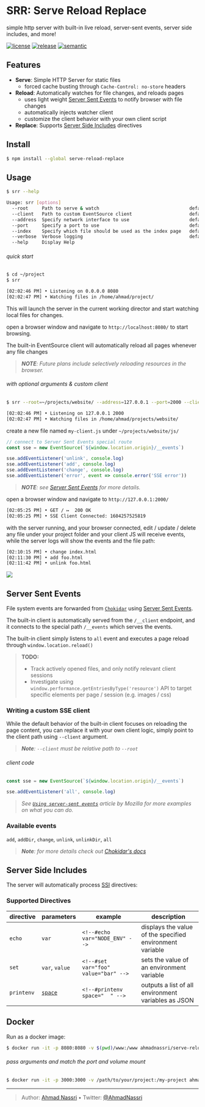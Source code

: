 # SRR: Serve Reload Replace

simple http server with built-in live reload, server-sent events, server side includes, and more!

[![license][license-img]][license-url]
[![release][release-img]][release-url]
[![semantic][semantic-img]][semantic-url]

## Features

-   **Serve**: Simple HTTP Server for static files
    -   forced cache busting through `Cache-Control: no-store` headers
-   **Reload**: Automatically watches for file changes, and reloads pages
    -   uses light weight [Server Sent Events][] to notify browser with file changes
    -   automatically injects watcher client
    -   customize the client behavior with your own client script
-   **Replace**: Supports [Server Side Includes][] directives

## Install

``` bash
$ npm install --global serve-reload-replace
```

## Usage

``` bash
$ srr --help

Usage: srr [options]
  --root     Path to serve & watch                                 default: $PWD
  --client   Path to custom EventSource client                     default: built-in
  --address  Specify network interface to use                      default: 0.0.0.0
  --port     Specify a port to use                                 default: 8080
  --index    Specify which file should be used as the index page   default: index.html
  --verbose  Verbose logging                                       default: false
  --help     Display Help
```

###### quick start

``` bash
$ cd ~/project
$ srr

[02:02:46 PM] • Listening on 0.0.0.0 8080
[02:02:47 PM] • Watching files in /home/ahmad/project/
```

This will launch the server in the current working director and start watching local files for changes.

open a browser window and navigate to `http://localhost:8080/` to start browsing.

The built-in EventSource client will automatically reload all pages whenever any file changes

> ***NOTE**: Future plans include selectively reloading resources in the browser.*

###### with optional arguments & custom client

``` bash
$ srr --root=~/projects/website/ --address=127.0.0.1 --port=2000 --client=js/my-client.js

[02:02:46 PM] • Listening on 127.0.0.1 2000
[02:02:47 PM] • Watching files in /home/ahmad/projects/website/
```

create a new file named `my-client.js` under `~/projects/website/js/`

``` js
// connect to Server Sent Events special route
const sse = new EventSource(`${window.location.origin}/__events`)

sse.addEventListener('unlink', console.log)
sse.addEventListener('add', console.log)
sse.addEventListener('change', console.log)
sse.addEventListener('error', event => console.error('SSE error'))
```

> ***NOTE**: see [Server Sent Events][1] for more details.*

open a browser window and navigate to `http://127.0.0.1:2000/`

``` bash
[02:05:25 PM] • GET / ↦  200 OK
[02:05:25 PM] • SSE Client Connected: 1604257525819
```

with the server running, and your browser connected, edit / update / delete any file under your project folder and your client JS will receive events, while the server logs will show the events and the file path:

``` bash
[02:10:15 PM] • change index.html
[02:11:30 PM] • add foo.html
[02:11:42 PM] • unlink foo.html
```

![][2]

## Server Sent Events

File system events are forwarded from [`Chokidar`][] using [Server Sent Events][].

The built-in client is automatically served from the `/__client` endpoint, and it connects to the special path `/__events` which serves the events.

The built-in client simply listens to `all` event and executes a page reload through `window.location.reload()`

> **TODO:**
>
> -   Track actively opened files, and only notify relevant client sessions
> -   Investigate using `window.performance.getEntriesByType('resource')` API to target specific elements per page / session (e.g. images / css)

### Writing a custom SSE client

While the default behavior of the built-in client focuses on reloading the page content, you can replace it with your own client logic, simply point to the client path using `--client` argument.

> ***Note**: `--client` must be relative path to `--root`*

###### client code

``` js
const sse = new EventSource(`${window.location.origin}/__events`)

sse.addEventListener('all', console.log)
```

> *See [`Using server-sent events`][] article by Mozilla for more examples on what you can do.*

### Available events

`add`, `addDir`, `change`, `unlink`, `unlinkDir`, `all`

> ***Note**: for more details check out [Chokidar's docs][]*

## Server Side Includes

The server will automatically process [SSI][Server Side Includes] directives:

### Supported Directives

| directive  | parameters     | example                              | description                                              |
|------------|----------------|--------------------------------------|----------------------------------------------------------|
| `echo`     | `var`          | `<!--#echo var="NODE_ENV" -->`       | displays the value of the specified environment variable |
| `set`      | `var`, `value` | `<!--#set var="foo" value="bar" -->` | sets the value of an environment variable                |
| `printenv` | [`space`][]    | `<!--#printenv space="  " -->`       | outputs a list of all environment variables as JSON      |

## Docker

Run as a docker image:

``` bash
$ docker run -it -p 8080:8080 -v $(pwd)/www:/www ahmadnassri/serve-reload-replace
```

###### pass arguments and match the port and volume mount

``` bash
$ docker run -it -p 3000:3000 -v /path/to/your/project:/my-project ahmadnassri/serve-reload-replace --port=3000 --root=/my-project
```

  [Server Sent Events]: https://developer.mozilla.org/en-US/docs/Web/API/Server-sent_events
  [Server Side Includes]: https://en.wikipedia.org/wiki/Server_Side_Includes
  [1]: #server-sent-events
  [2]: docs/browser-console.png
  [`Chokidar`]: https://github.com/paulmillr/chokidar
  [`Using server-sent events`]: https://developer.mozilla.org/en-US/docs/Web/API/Server-sent_events/Using_server-sent_events
  [Chokidar's docs]: https://github.com/paulmillr/chokidar#methods--events
  [`space`]: https://developer.mozilla.org/en-US/docs/Web/JavaScript/Reference/Global_Objects/JSON/stringify

----
> Author: [Ahmad Nassri](https://www.ahmadnassri.com/) &bull;
> Twitter: [@AhmadNassri](https://twitter.com/AhmadNassri)

[license-url]: LICENSE
[license-img]: https://badgen.net/github/license/ahmadnassri/node-serve-reload-replace

[release-url]: https://github.com/ahmadnassri/node-serve-reload-replace/releases
[release-img]: https://badgen.net/github/release/ahmadnassri/node-serve-reload-replace

[semantic-url]: https://github.com/ahmadnassri/node-serve-reload-replace/actions?query=workflow%3Arelease
[semantic-img]: https://badgen.net/badge/📦/semantically%20released/blue
